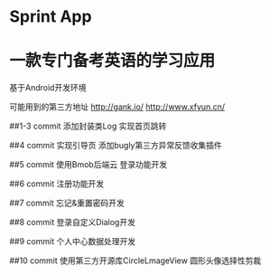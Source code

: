 # Sprint App
# 一款专门备考英语的学习应用
基于Android开发环境

可能用到的第三方地址
http://gank.io/
http://www.xfyun.cn/


##1-3 commit
添加封装类Log 
实现首页跳转

##4 commit
实现引导页
添加bugly第三方异常反馈收集插件

##5 commit
使用Bmob后端云 
登录功能开发

##6 commit
注册功能开发 

##7 commit
忘记&重置密码开发

##8 commit
登录自定义Dialog开发

##9 commit
个人中心数据处理开发

##10 commit
使用第三方开源库CircleLmageView
圆形头像选择性剪裁
